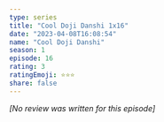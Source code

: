 ```yaml
---
type: series
title: "Cool Doji Danshi 1x16"
date: "2023-04-08T16:08:54"
name: "Cool Doji Danshi"
season: 1
episode: 16
rating: 3
ratingEmoji: ⭐️⭐️⭐️
share: false
---
```


_[No review was written for this episode]_
